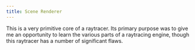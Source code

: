 ```yaml
---
title: Scene Renderer
---
```

This is a very primitive core of a raytracer. Its primary purpose was to give me an opportunity to learn the various parts of a raytracing engine, though this raytracer has a number of significant flaws.